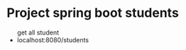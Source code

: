<h1>Project spring boot students</h1>
<div>  
  <ul>
    get all student
    <li>localhost:8080/students</li>
  </ul>
</div>
